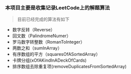 ### 本项目主要是收集记录LeetCode上的解题算法
> 目前已经完成的算法有如下
+ 数字反转（Reverse）
+ 回文数（PalindromeNumer）
+ 罗马数字转整数（RomanToInteger）
+ 两数之和（sumInArray）
+ 有序数组的平方（squaresOfASortedArray）
+ 卡牌分组(xOfAKindInADeckOfCards)
+ 排序数组去除重复项(removeDuplicatesFromSortedArray)